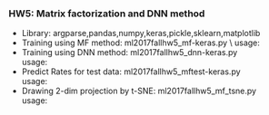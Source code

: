 ### HW5: Matrix factorization and DNN method
* Library: argparse,pandas,numpy,keras,pickle,sklearn,matplotlib
* Training using MF method: ml2017fallhw5_mf-keras.py \ 
  usage:
* Training using DNN method: ml2017fallhw5_dnn-keras.py\
  usage:
* Predict Rates for test data: ml2017fallhw5_mftest-keras.py \
  usage:
* Drawing 2-dim projection by t-SNE: ml2017fallhw5_mf_tsne.py \
  usage:
